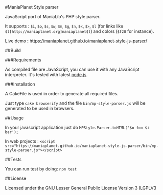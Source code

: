 #ManiaPlanet Style parser

JavaScript port of ManiaLib's PHP style parser.

It supports : `$i`, `$o`, `$s`, `$w`, `$m`, `$g`, `$n`, `$<`, `$>`, `$l` (for links like `$l[http://maniaplanet.org]maniaplanet$l`) and colors (`$f20` for instance). 

Live demo : https://maniaplanet.github.io/maniaplanet-style-js-parser/

##Build

###Requirements

As compiled file are JavaScript, you can use it with any JavaScript interpreter. It's tested with latest [node.js](http://www.nodejs.org).

###Installation

A CakeFile is used in order to generate all required files.

Just type `cake browserify` and the file `bin/mp-style-parser.js` will be generated to be used in browsers.

##Usage

In your javascript application just do `MPStyle.Parser.toHTML('$o foo $i bar');`

In web projects : `<script src="https://maniaplanet.github.io/maniaplanet-style-js-parser/bin/mp-style-parser.js"></script>`

##Tests

You can run test by doing: `npm test`

##License

Licensed under the GNU Lesser General Public License Version 3 (LGPLV3

